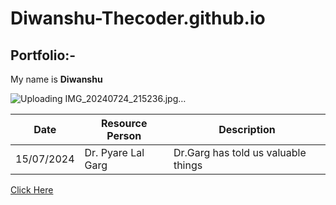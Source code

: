 # Diwanshu-Thecoder.github.io
## Portfolio:-
My name is **Diwanshu**

![Uploading IMG_20240724_215236.jpg…]()


| Date | Resource Person| Description|
| ----------- | ----------- |--------|
| 15/07/2024| Dr. Pyare Lal Garg|Dr.Garg has told us valuable things|

[Click Here](https://google.com) 
